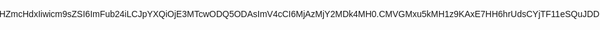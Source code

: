 # lead-management-app

here is the project url, project api and service role secrect key, also the jwt secret,

https://jdxgdremrrjjyrxvfpwq.supabase.co

eyJhbGciOiJIUzI1NiIsInR5cCI6IkpXVCJ9.eyJpc3MiOiJzdXBhYmFzZSIsInJlZiI6ImpkeGdkcmVtcnJqanlyeHZmcHdxIiwicm9sZSI6ImFub24iLCJpYXQiOjE3MTcwODQ5ODAsImV4cCI6MjAzMjY2MDk4MH0.CMVGMxu5kMH1z9KAxE7HH6hrUdsCYjTF11eSQuJDDk0


eyJhbGciOiJIUzI1NiIsInR5cCI6IkpXVCJ9.eyJpc3MiOiJzdXBhYmFzZSIsInJlZiI6ImpkeGdkcmVtcnJqanlyeHZmcHdxIiwicm9sZSI6InNlcnZpY2Vfcm9sZSIsImlhdCI6MTcxNzA4NDk4MCwiZXhwIjoyMDMyNjYwOTgwfQ.Vypd-8r7mbsFlqcTGCcZVgV8H9m0LEfApBLgUL-xcrk


A06O90ftYuWS4g/p4G3NkZ1qzk2z8vn3k98XQhxuqFih4diDNFbM4GVEu/Tbzu2qrd7cvME10d2TqCdgxSIyAA==
postgres://postgres.jdxgdremrrjjyrxvfpwq:[YOUR-PASSWORD]@aws-0-us-west-1.pooler.supabase.com:6543/postgres
// src/supabase.js
import { createClient } from '@supabase/supabase-js';

const supabaseUrl = 'https://jdxgdremrrjjyrxvfpwq.supabase.co';
const supabaseAnonKey = 'eyJhbGciOiJIUzI1NiIsInR5cCI6IkpXVCJ9.eyJpc3MiOiJzdXBhYmFzZSIsInJlZiOiImpkeGdkcmVtcnJqanlyeHZmcHdxIiwicm9sZSI6ImFub24iLCJpYXQiOjE3MTcwODQ5ODAsImV4cCI6MjAzMjY2MDk4MH0.CMVGMxu5kMH1z9KAxE7HH6hrUdsCYjTF11eSQuJDDk0';

const supabase = createClient(supabaseUrl, supabaseAnonKey);

export default supabase;
// src/actions/authActions.js
import supabase from '../supabase';

export const login = (credentials) => {
  return async dispatch => {
    const { username, password } = credentials;
    let { data: user, error } = await supabase
      .from('IndividualUsers')
      .select('*')
      .eq('Username', username)
      .single();

    if (error) {
      dispatch({ type: 'LOGIN_FAILURE' });
      return;
    }

    const { data: roles, error: roleError } = await supabase
      .from('UserRoles')
      .select('*')
      .eq('RoleID', user.RoleID)
      .single();

    if (roleError || user.PasswordHash !== password) {
      dispatch({ type: 'LOGIN_FAILURE' });
      return;
    }

    const userWithRole = {
      ...user,
      role: roles.Name,
    };

    dispatch({ type: 'LOGIN_SUCCESS', user: userWithRole });
  };
};

export const logout = () => {
  return { type: 'LOGOUT' };
};
// src/store.js
import { createStore, combineReducers, applyMiddleware } from 'redux';
import thunk from 'redux-thunk';
import { authReducer } from './reducers/authReducer';
import { leadReducer } from './reducers/leadReducer';
import { userReducer } from './reducers/userReducer';
import { uiReducer } from './reducers/uiReducer';

const rootReducer = combineReducers({
  auth: authReducer,
  leads: leadReducer,
  users: userReducer,
  ui: uiReducer,
});

const store = createStore(rootReducer, applyMiddleware(thunk));

export default store;
// src/index.js
import React from 'react';
import ReactDOM from 'react-dom';
import { Provider } from 'react-redux';
import store from './store';
import App from './App';

ReactDOM.render(
  <Provider store={store}>
    <App />
  </Provider>,
  document.getElementById('root')
);
// src/actions/leadActions.js
import supabase from '../supabase';

export const fetchLeads = () => {
  return async dispatch => {
    const { data: leads, error } = await supabase
      .from('Leads')
      .select('*');

    if (error) {
      console.error('Error fetching leads:', error);
      return;
    }

    dispatch({ type: 'FETCH_LEADS_SUCCESS', leads });
  };
};
// src/actions/userActions.js
import supabase from '../supabase';

export const fetchUsers = () => {
  return async dispatch => {
    const { data: users, error } = await supabase
      .from('IndividualUsers')
      .select('*');

    if (error) {
      console.error('Error fetching users:', error);
      return;
    }

    dispatch({ type: 'FETCH_USERS_SUCCESS', users });
  };
};

export const addUser = (user) => {
  return async dispatch => {
    const { data, error } = await supabase
      .from('IndividualUsers')
      .insert([user]);

    if (error) {
      console.error('Error adding user:', error);
      return;
    }

    dispatch({ type: 'ADD_USER_SUCCESS', user: data[0] });
  };
};

export const updateUser = (user) => {
  return async dispatch => {
    const { data, error } = await supabase
      .from('IndividualUsers')
      .update(user)
      .eq('UserID', user.UserID);

    if (error) {
      console.error('Error updating user:', error);
      return;
    }

    dispatch({ type: 'UPDATE_USER_SUCCESS', user: data[0] });
  };
};

export const deleteUser = (userId) => {
  return async dispatch => {
    const { error } = await supabase
      .from('IndividualUsers')
      .delete()
      .eq('UserID', userId);

    if (error) {
      console.error('Error deleting user:', error);
      return;
    }

    dispatch({ type: 'DELETE_USER_SUCCESS', userId });
  };
};
// src/reducers/authReducer.js
const initialState = {
  user: null,
  isAuthenticated: false,
};

export const authReducer = (state = initialState, action) => {
  switch (action.type) {
    case 'LOGIN_SUCCESS':
      return { ...state, user: action.user, isAuthenticated: true };
    case 'LOGIN_FAILURE':
    case 'LOGOUT':
      return { ...state, user: null, isAuthenticated: false };
    default:
      return state;
  }
};
// src/reducers/leadReducer.js
const initialState = {
  leads: [],
};

export const leadReducer = (state = initialState, action) => {
  switch (action.type) {
    case 'FETCH_LEADS_SUCCESS':
      return { ...state, leads: action.leads };
    default:
      return state;
  }
};
Login Page
Design:
Color Scheme: Bright vivid oranges, blacks, grays with neon accents.
Background: Immersive RV dealership imagery or scenic landscapes.
Features:
Welcome Message: A welcoming message like "Welcome to [Dealership Name] Lead Management Tool".
Login Form:
Username Field: Labelled and styled to fit the color scheme.
Password Field: With an eye icon for show/hide functionality.
Remember Me Checkbox: Positioned next to the login button.
Login Button: Bright neon accent color to stand out.
Forgot Password Link: Under the login form, in a contrasting color for visibility.
Footer: Small footer with links to privacy policy and terms of service.
Admin Dashboard
Design:
Color Scheme: Monochromatic with bright neon accents (primarily oranges and greens).
Features:
Header:
Logo: Company logo on the top left.
Navigation Menu: Horizontal or vertical with options like Dashboard, Users, Inventory, Reports, Calendar, Notifications.
Profile Dropdown: For account settings and logout.
Main Content:
Overview Section:
Leads Summary: New, active, and closed leads with metrics.
Quick Actions: Buttons for adding new leads, users, and inventory items.
User Management:
User List: Table with options to add, remove, and update users.
RV Inventory Management:
Inventory List: Table with RV details and options to manage inventory.
Sales Analytics and Reports:
Charts and Graphs: Visual representation of sales data and performance.
Calendar:
Events and Deadlines: Monthly view with highlighted important dates.
Notification Center:
Notifications List: Recent notifications with icons and timestamps.
Footer: Quick links and copyright information.
Sales Manager Dashboard
Design:
Color Scheme: Vivid blues and whites with neon accents.
Features:
Header:
Logo: Company logo on the top left.
Navigation Menu: Options like Dashboard, Leads, Performance, Pipeline, Calendar, Tasks, Notifications.
Profile Dropdown: For account settings and logout.
Main Content:
Lead Management:
Lead List: Table with leads and assignment options.
Performance Metrics:
Charts and Graphs: Showing team performance and targets.
Sales Pipeline Overview:
Pipeline Stages: Visual representation of lead stages.
Calendar:
Sales Meetings and Follow-ups: Monthly view with highlighted important dates.
Task Management and Reminders:
Task List: Upcoming tasks with options to mark complete or update.
Sales Targets and Achievements:
Progress Bars and Metrics: Showing current status against targets.
Footer: Quick links and copyright information.
Salesman Dashboard
Design:
Color Scheme: Bright whites with neon green and orange accents.
Features:
Header:
Logo: Company logo on the top left.
Navigation Menu: Options like Dashboard, Leads, Metrics, Calendar, Notifications.
Profile Dropdown: For account settings and logout.
Main Content:
Personal Lead Management:
Lead List: Table with options to view, update, and nurture leads.
Sales Metrics and Performance Tracking:
Charts and Graphs: Visual representation of individual performance.
Calendar:
Appointments and Tasks: Monthly view with highlighted important dates.
New Lead Addition and Updating:
Forms: For adding new leads and updating existing ones.
Notification Center:
Notifications List: Recent notifications with icons and timestamps.
Footer: Quick links and copyright information.
Common Features
Responsive Design: Ensuring usability on both mobile and desktop devices.
Consistent Navigation Menu: Easy access to different sections of the app.
High-Tech Widgets:
Glow Effects: For modern look, applied to buttons, notifications, and important metrics.
Interactive Widgets: For calendars, performance charts, and lead management tools.
Search Functionality: Universal search bar for quick access to leads, users, and inventory.

+----------------------------------------------------------+
|                                                          |
|    +-----------------------------------------------+     |
|    |          [ Immersive Background Image ]       |     |
|    +-----------------------------------------------+     |
|                                                          |
|    +-----------------------------------------------+     |
|    |          Welcome to [Dealership Name]         |     |
|    +-----------------------------------------------+     |
|                                                          |
|    +-----------------------------------------------+     |
|    |   Username:  [__________________________]     |     |
|    +-----------------------------------------------+     |
|    |   Password:  [__________________________]     |     |
|    |        [ Show/Hide Icon ]                     |     |
|    +-----------------------------------------------+     |
|    |   [ ] Remember Me       [ Login Button ]      |     |
|    +-----------------------------------------------+     |
|    |         [Forgot Password?]                    |     |
|    +-----------------------------------------------+     |
|                                                          |
|    +-----------------------------------------------+     |
|    | [ Footer: Privacy Policy | Terms of Service ] |     |
|    +-----------------------------------------------+     |
+----------------------------------------------------------+
+--------------------------------------------------------------+
| Logo           Dashboard   Users   Inventory   Reports   ... |
+--------------------------------------------------------------+
| Profile                                               Logout |
+--------------------------------------------------------------+
|                                                              |
| +---------------------------------+   +--------------------+ |
| |       Overview of All Leads     |   | Notification Center | |
| |  New: XX  Active: XX  Closed: XX|   | +----------------+  | |
| +---------------------------------+   | | [Notification] |  | |
|                                       | +----------------+  | |
| +---------------------------+         | | [Notification] |  | |
| |     User Management       |         | +----------------+  | |
| | +-----------------------+ |         +--------------------+ |
| | | [User List with Actions] |                             |
| | +-----------------------+ |                             |
| +---------------------------+                             |
|                                                              |
| +---------------------------+   +--------------------------+ |
| |  RV Inventory Management  |   |     Sales Analytics      | |
| | +-----------------------+ |   | +----------------------+ | |
| | | [Inventory List with   | |   | | [Charts and Graphs]  | | |
| | |  Actions]              | |   | +----------------------+ | |
| | +-----------------------+ |   +--------------------------+ |
| +---------------------------+                             |
|                                                              |
| +---------------------------+                             |
| |          Calendar          |                             |
| | +-----------------------+ |                             |
| | | [Monthly View with    | |                             |
| | |  Events and Deadlines] | |                             |
| | +-----------------------+ |                             |
| +---------------------------+                             |
|                                                              |
| +----------------------------------------------------------+ |
| | Footer: Quick Links | Copyright Information             | |
+--------------------------------------------------------------+
+--------------------------------------------------------------+
| Logo           Dashboard   Leads   Performance   Pipeline   ... |
+--------------------------------------------------------------+
| Profile                                               Logout |
+--------------------------------------------------------------+
|                                                              |
| +-----------------------------+   +------------------------+ |
| |        Lead Management       |   |      Notification      | |
| | +-------------------------+ |   | +--------------------+ | |
| | | [Lead List with Actions] | |   | | [Notification]    | | |
| | +-------------------------+ |   | +--------------------+ | |
| +-----------------------------+   +------------------------+ |
|                                                              |
| +-----------------------------+   +------------------------+ |
| |     Performance Metrics      |   |   Sales Pipeline       | |
| | +-------------------------+ |   | +--------------------+ | |
| | | [Charts and Graphs]      | |   | | [Pipeline Stages]  | | |
| | +-------------------------+ |   | +--------------------+ | |
| +-----------------------------+   +------------------------+ |
|                                                              |
| +-----------------------------+                             |
| |          Calendar            |                             |
| | +-------------------------+ |                             |
| | | [Monthly View with      | |                             |
| | |  Meetings and Follow-ups]| |                             |
| | +-------------------------+ |                             |
| +-----------------------------+                             |
|                                                              |
| +-----------------------------+                             |
| | Task Management and Reminders|                             |
| | +-------------------------+ |                             |
| | | [Task List]             | |                             |
| | +-------------------------+ |                             |
| +-----------------------------+                             |
|                                                              |
| +----------------------------------------------------------+ |
| | Footer: Quick Links | Copyright Information             | |
+--------------------------------------------------------------+
+--------------------------------------------------------------+
| Logo           Dashboard   Leads   Metrics   Calendar   ...  |
+--------------------------------------------------------------+
| Profile                                               Logout |
+--------------------------------------------------------------+
|                                                              |
| +-----------------------------+   +------------------------+ |
| |     Personal Lead Management |   |      Notification      | |
| | +-------------------------+ |   | +--------------------+ | |
| | | [Lead List with Actions] | |   | | [Notification]    | | |
| | +-------------------------+ |   | +--------------------+ | |
| +-----------------------------+   +------------------------+ |
|                                                              |
| +-----------------------------+   +------------------------+ |
| |     Sales Metrics and        |   |      Calendar           | |
| |      Performance Tracking    |   | +--------------------+ | |
| | +-------------------------+ |   | | [Monthly View]     | | |
| | | [Charts and Graphs]      | |   | +--------------------+ | |
| | +-------------------------+ |   +------------------------+ |
| +-----------------------------+                             |
|                                                              |
| +-----------------------------+                             |
| |   New Lead Addition and      |                             |
| |      Updating Existing Leads |                             |
| | +-------------------------+ |                             |
| | | [Forms for Adding/Updating]|                             |
| | +-------------------------+ |                             |
| +-----------------------------+                             |
|                                                              |
| +----------------------------------------------------------+ |
| | Footer: Quick Links | Copyright Information             | |
+--------------------------------------------------------------+
<!DOCTYPE html>
<html lang="en">
<head>
    <meta charset="UTF-8">
    <meta name="viewport" content="width=device-width, initial-scale=1.0">
    <title>Login</title>
    <style>
        body {
            background: url('your-image-url.jpg') no-repeat center center fixed;
            background-size: cover;
            display: flex;
            justify-content: center;
            align-items: center;
            height: 100vh;
            font-family: Arial, sans-serif;
        }
        .login-container {
            background: rgba(0, 0, 0, 0.7);
            padding: 20px;
            border-radius: 10px;
            text-align: center;
            color: #fff;
        }
        .login-container h1 {
            color: #ffa500;
        }
        .login-container input {
            width: 100%;
            padding: 10px;
            margin: 10px 0;
            border-radius: 5px;
            border: none;
        }
        .login-container button {
            padding: 10px 20px;
            border: none;
            border-radius: 5px;
            background: #ffa500;
            color: #fff;
            cursor: pointer;
        }
        .login-container a {
            color: #ffa500;
            text-decoration: none;
        }
    </style>
</head>
<body>
    <div class="login-container">
        <h1>Welcome to Dealership</h1>
        <form>
            <input type="text" placeholder="Username" required>
            <input type="password" placeholder="Password" required>
            <div>
                <input type="checkbox" id="remember-me">
                <label for="remember-me">Remember Me</label>
            </div>
            <button type="submit">Login</button>
        </form>
        <a href="#">Forgot Password?</a>
    </div>
</body>
</html>
<!DOCTYPE html>
<html lang="en">
<head>
    <meta charset="UTF-8">
    <meta name="viewport" content="width=device-width, initial-scale=1.0">
    <title>RV Dealership App</title>
    <style>
        body {
            font-family: Arial, sans-serif;
            margin: 0;
            padding: 0;
        }
        .login-page {
            background: url('your-image-url.jpg') no-repeat center center fixed;
            background-size: cover;
            display: flex;
            justify-content: center;
            align-items: center;
            height: 100vh;
            color: #fff;
        }
        .login-container {
            background: rgba(0, 0, 0, 0.7);
            padding: 20px;
            border-radius: 10px;
            text-align: center;
        }
        .login-container h1 {
            color: #ffa500;
        }
        .login-container input {
            width: 100%;
            padding: 10px;
            margin: 10px 0;
            border-radius: 5px;
            border: none;
        }
        .login-container button {
            padding: 10px 20px;
            border: none;
            border-radius: 5px;
            background: #ffa500;
            color: #fff;
            cursor: pointer;
        }
        .login-container a {
            color: #ffa500;
            text-decoration: none;
        }
        .navbar {
            display: flex;
            justify-content: space-between;
            background-color: #444;
            padding: 10px;
            color: #fff;
        }
        .navbar a {
            color: #ffa500;
            text-decoration: none;
            margin: 0 10px;
        }
        .main-content {
            display: flex;
            padding: 20px;
        }
        .sidebar {
            width: 250px;
            background-color: #222;
            padding: 20px;
            color: #fff;
        }
        .content {
            flex: 1;
            padding: 20px;
        }
        .card {
            background-color: #555;
            padding: 20px;
            margin-bottom: 20px;
            border-radius: 10px;
        }
        /* High-tech Calendar Button */
        .calendar-button {
            padding: 15px 30px;
            background-color: #00ff00;
            color: #000;
            border: none;
            border-radius: 10px;
            cursor: pointer;
            font-size: 16px;
            transition: background-color 0.3s;
            box-shadow: 0 0 10px #00ff00;
        }
        .calendar-button:hover {
            background-color: #00cc00;
            box-shadow: 0 0 20px #00cc00;
        }
        /* Calendar Modal */
        .calendar-modal {
            display: none;
            position: fixed;
            top: 50%;
            left: 50%;
            transform: translate(-50%, -50%);
            background: #fff;
            color: #000;
            padding: 20px;
            border-radius: 10px;
            box-shadow: 0 0 10px rgba(0, 0, 0, 0.3);
            z-index: 1000;
        }
        .calendar-modal h2 {
            margin-top: 0;
        }
        .calendar-modal button {
            margin-top: 10px;
            padding: 10px 20px;
            border: none;
            border-radius: 5px;
            background: #ffa500;
            color: #fff;
            cursor: pointer;
        }
        .modal-overlay {
            display: none;
            position: fixed;
            top: 0;
            left: 0;
            width: 100%;
            height: 100%;
            background: rgba(0, 0, 0, 0.5);
            z-index: 999;
        }
    </style>
</head>
<body>
    <!-- Login Page -->
    <div class="login-page">
        <div class="login-container">
            <h1>Welcome to Dealership</h1>
            <form>
                <input type="text" placeholder="Username" required>
                <input type="password" placeholder="Password" required>
                <div>
                    <input type="checkbox" id="remember-me">
                    <label for="remember-me">Remember Me</label>
                </div>
                <button type="submit">Login</button>
            </form>
            <a href="#">Forgot Password?</a>
        </div>
    </div>

    <!-- Admin Dashboard -->
    <div class="navbar">
        <div>
            <a href="#">Dashboard</a>
            <a href="#">Users</a>
            <a href="#">Inventory</a>
            <a href="#">Reports</a>
        </div>
        <div>
            <a href="#">Profile</a>
            <a href="#">Logout</a>
        </div>
    </div>
    <div class="main-content">
        <div class="sidebar">
            <div class="card">
                <h2>Leads Overview</h2>
                <p>New: XX</p>
                <p>Active: XX</p>
                <p>Closed: XX</p>
            </div>
        </div>
        <div class="content">
            <div class="card">
                <h2>User Management</h2>
                <p>[User List with Actions]</p>
            </div>
            <div class="card">
                <h2>RV Inventory Management</h2>
                <p>[Inventory List with Actions]</p>
            </div>
            <div class="card">
                <h2>Sales Analytics and Reports</h2>
                <p>[Charts and Graphs]</p>
            </div>
            <div class="card">
                <h2>Calendar</h2>
                <button class="calendar-button" onclick="openCalendar()">Open Calendar</button>
            </div>
            <div class="card">
                <h2>Notification Center</h2>
                <p>[Notifications]</p>
            </div>
        </div>
    </div>

    <!-- Calendar Modal -->
    <div class="modal-overlay" id="modal-overlay"></div>
    <div class="calendar-modal" id="calendar-modal">
        <h2>Calendar</h2>
        <div id="calendar"></div>
        <button onclick="saveCalendar()">Save</button>
        <button onclick="closeCalendar()">Close</button>
    </div>

    <script>
        function openCalendar() {
            document.getElementById('calendar-modal').style.display = 'block';
            document.getElementById('modal-overlay').style.display = 'block';
        }

        function closeCalendar() {
            document.getElementById('calendar-modal').style.display = 'none';
            document.getElementById('modal-overlay').style.display = 'none';
        }

        function saveCalendar() {
            // Add logic to save calendar events
            closeCalendar();
        }
    </script>
</body>
</html>
<!DOCTYPE html>
<html lang="en">
<head>
    <meta charset="UTF-8">
    <meta name="viewport" content="width=device-width, initial-scale=1.0">
    <title>RV Dealership App</title>
    <style>
        body {
            font-family: Arial, sans-serif;
            margin: 0;
            padding: 0;
        }
        .login-page {
            background: url('your-image-url.jpg') no-repeat center center fixed;
            background-size: cover;
            display: flex;
            justify-content: center;
            align-items: center;
            height: 100vh;
            color: #fff;
        }
        .login-container {
            background: rgba(0, 0, 0, 0.7);
            padding: 20px;
            border-radius: 10px;
            text-align: center;
        }
        .login-container h1 {
            color: #ffa500;
        }
        .login-container input {
            width: 100%;
            padding: 10px;
            margin: 10px 0;
            border-radius: 5px;
            border: none;
        }
        .login-container button {
            padding: 10px 20px;
            border: none;
            border-radius: 5px;
            background: #ffa500;
            color: #fff;
            cursor: pointer;
        }
        .login-container a {
            color: #ffa500;
            text-decoration: none;
        }
        .navbar {
            display: flex;
            justify-content: space-between;
            background-color: #444;
            padding: 10px;
            color: #fff;
        }
        .navbar a {
            color: #ffa500;
            text-decoration: none;
            margin: 0 10px;
        }
        .main-content {
            display: flex;
            padding: 20px;
        }
        .sidebar {
            width: 250px;
            background-color: #222;
            padding: 20px;
            color: #fff;
        }
        .content {
            flex: 1;
            padding: 20px;
        }
        .card {
            background-color: #555;
            padding: 20px;
            margin-bottom: 20px;
            border-radius: 10px;
        }
        /* High-tech Calendar Button */
        .calendar-button {
            padding: 15px 30px;
            background-color: #00ff00;
            color: #000;
            border: none;
            border-radius: 10px;
            cursor: pointer;
            font-size: 16px;
            transition: background-color 0.3s;
            box-shadow: 0 0 10px #00ff00;
        }
        .calendar-button:hover {
            background-color: #00cc00;
            box-shadow: 0 0 20px #00cc00;
        }
        /* Calendar Modal */
        .calendar-modal {
            display: none;
            position: fixed;
            top: 50%;
            left: 50%;
            transform: translate(-50%, -50%);
            background: #fff;
            color: #000;
            padding: 20px;
            border-radius: 10px;
            box-shadow: 0 0 10px rgba(0, 0, 0, 0.3);
            z-index: 1000;
        }
        .calendar-modal h2 {
            margin-top: 0;
        }
        .calendar-modal button {
            margin-top: 10px;
            padding: 10px 20px;
            border: none;
            border-radius: 5px;
            background: #ffa500;
            color: #fff;
            cursor: pointer;
        }
        .modal-overlay {
            display: none;
            position: fixed;
            top: 0;
            left: 0;
            width: 100%;
            height: 100%;
            background: rgba(0, 0, 0, 0.5);
            z-index: 999;
        }
    </style>
</head>
<body>
    <!-- Login Page -->
    <div class="login-page">
        <div class="login-container">
            <h1>Welcome to Dealership</h1>
            <form>
                <input type="text" placeholder="Username" required>
                <input type="password" placeholder="Password" required>
                <div>
                    <input type="checkbox" id="remember-me">
                    <label for="remember-me">Remember Me</label>
                </div>
                <button type="submit">Login</button>
            </form>
            <a href="#">Forgot Password?</a>
        </div>
    </div>

    <!-- Admin Dashboard -->
    <div class="navbar">
        <div>
            <a href="#">Dashboard</a>
            <a href="#">Users</a>
            <a href="#">Inventory</a>
            <a href="#">Reports</a>
        </div>
        <div>
            <a href="#">Profile</a>
            <a href="#">Logout</a>
        </div>
    </div>
    <div class="main-content">
        <div class="sidebar">
            <div class="card">
                <h2>Leads Overview</h2>
                <p>New: XX</p>
                <p>Active: XX</p>
                <p>Closed: XX</p>
            </div>
        </div>
        <div class="content">
            <div class="card">
                <h2>User Management</h2>
                <p>[User List with Actions]</p>
            </div>
            <div class="card">
                <h2>RV Inventory Management</h2>
                <p>[Inventory List with Actions]</p>
            </div>
            <div class="card">
                <h2>Sales Analytics and Reports</h2>
                <p>[Charts and Graphs]</p>
            </div>
            <div class="card">
                <h2>Calendar</h2>
                <button class="calendar-button" onclick="openCalendar()">Open Calendar</button>
            </div>
            <div class="card">
                <h2>Notification Center</h2>
                <p>[Notifications]</p>
            </div>
        </div>
    </div>

    <!-- Sales Manager Dashboard -->
    <div class="navbar">
        <div>
            <a href="#">Dashboard</a>
            <a href="#">Leads</a>
            <a href="#">Performance</a>
            <a href="#">Pipeline</a>
        </div>
        <div>
            <a href="#">Profile</a>
            <a href="#">Logout</a>
        </div>
    </div>
    <div class="main-content">
        <div class="sidebar">
            <div class="card">
                <h2>Lead Management</h2>
                <p>[Lead List with Actions]</p>
            </div>
        </div>
        <div class="content">
            <div class="card">
                <h2>Performance Metrics</h2>
                <p>[Charts and Graphs]</p>
            </div>
            <div class="card">
                <h2>Sales Pipeline</h2>
                <p>[Pipeline Stages]</p>
            </div>
            <div class="card">
                <h2>Calendar</h2>
                <button class="calendar-button" onclick="openCalendar()">Open Calendar</button>
            </div>
            <div class="card">
                <h2>Task Management and Reminders</h2>
                <p>[Task List]</p>
            </div>
            <div class="card">
                <h2>Sales Targets and Achievements</h2>
                <p>[Progress Bars and Metrics]</p>
            </div>
            <div class="card">
                <h2>Notification Center</h2>
                <p>[Notifications]</p>
            </div>
        </div>
    </div>

    <!-- Salesman Dashboard -->
    <div class="navbar">
        <div>
            <a href="#">Dashboard</a>
            <a href="#">Leads</a>
            <a href="#">Metrics</a>
            <a href="#">Calendar</a>
        </div>
        <div>
            <a href="#">Profile</a>
            <a href="#">Logout</a>
        </div>
    </div>
    <div class="main-content">
        <div class="sidebar">
            <div class="card">
                <h2>Personal Lead Management</h2>
                <p>[Lead List with Actions]</p>
            </div>
        </div>
        <div class="content">
            <div class="card">
                <h2>Sales Metrics and Performance Tracking</h2>
                <p>[Charts and Graphs]</p>
            </div>
            <div class="card">
                <h2>Calendar</h2>
                <button class="calendar-button" onclick="openCalendar()">Open Calendar</button>
            </div>
            <div class="card">
                <h2>New Lead Addition and Updating Existing Leads</h2>
                <p>[Forms for Adding/Updating]</p>
            </div>
            <div class="card">
                <h2>Notification Center</h2>
                <p>[Notifications]</p>
            </div>
        </div>
    </
    </div>
    <!-- Salesman Dashboard Continued -->
    <div class="content">
        <div class="card">
            <h2>Sales Metrics and Performance Tracking</h2>
            <p>[Charts and Graphs]</p>
        </div>
        <div class="card">
            <h2>Calendar</h2>
            <button class="calendar-button" onclick="openCalendar()">Open Calendar</button>
        </div>
        <div class="card">
            <h2>New Lead Addition and Updating Existing Leads</h2>
            <p>[Forms for Adding/Updating]</p>
        </div>
        <div class="card">
            <h2>Notification Center</h2>
            <p>[Notifications]</p>
        </div>
    </div>

    <!-- Calendar Modal -->
    <div class="modal-overlay" id="modal-overlay"></div>
    <div class="calendar-modal" id="calendar-modal">
        <h2>Calendar</h2>
        <div id="calendar"></div>
        <button onclick="saveCalendar()">Save</button>
        <button onclick="closeCalendar()">Close</button>
    </div>

    <script>
        function openCalendar() {
            document.getElementById('calendar-modal').style.display = 'block';
            document.getElementById('modal-overlay').style.display = 'block';
        }

        function closeCalendar() {
            document.getElementById('calendar-modal').style.display = 'none';
            document.getElementById('modal-overlay').style.display = 'none';
        }

        function saveCalendar() {
            // Add logic to save calendar events
            closeCalendar();
        }
    </script>
</body>
</html>
+------------------------------------------------------+
|                                                      |
|   [ Calendar Button ]                                |
|   +------------------------------------------------+ |
|   | +------------------+   +---------------------+ | |
|   | |  Mon  |  Tue  |  Wed  |  Thu  |  Fri  |  Sat  | | |
|   | +---------------------------------------------+ | |
|   | |   1   |   2   |   3   |   4   |   5   |   6   | | |
|   | +-------+-------+-------+-------+-------+-------+ | |
|   | |   7   |   8   |   9   |  10   |  11   |  12   | | |
|   | +-------+-------+-------+-------+-------+-------+ | |
|   | |  13   |  14   |  15   |  16   |  17   |  18   | | |
|   | +-------+-------+-------+-------+-------+-------+ | |
|   | |  19   |  20   |  21   |  22   |  23   |  24   | | |
|   | +-------+-------+-------+-------+-------+-------+ | |
|   | |  25   |  26   |  27   |  28   |  29   |  30   | | |
|   | +-------+-------+-------+-------+-------+-------+ | |
|   | [Save Button] [Close Button]                     | |
|   +------------------------------------------------+ |
|                                                      |
+------------------------------------------------------+
+------------------------------------------------------+
|                                                      |
|   Performance Metrics                                 |
|   +------------------------------------------------+ |
|   | +---------------------------+                   | |
|   | | Sales (Bar Chart)         |                   | |
|   | +---------------------------+                   | |
|   | +---------------------------+                   | |
|   | | Conversion Rate (Pie Chart)|                  | |
|   | +---------------------------+                   | |
|   | +---------------------------+                   | |
|   | | Lead Time (Line Graph)    |                   | |
|   | +---------------------------+                   | |
|                                                      |
+------------------------------------------------------+
+------------------------------------------------------+
|                                                      |
|   Notification Center                                 |
|   +------------------------------------------------+ |
|   | +---------------------------------------------+ | |
|   | |  [ Notification 1 ]                         | | |
|   | +---------------------------------------------+ | |
|   | +---------------------------------------------+ | |
|   | |  [ Notification 2 ]                         | | |
|   | +---------------------------------------------+ | |
|   | +---------------------------------------------+ | |
|   | |  [ Notification 3 ]                         | | |
|   | +---------------------------------------------+ | |
|   | +---------------------------------------------+ | |
|   | |  [ Notification 4 ]                         | | |
|   | +---------------------------------------------+ | |
|                                                      |
+------------------------------------------------------+
+------------------------------------------------------+
|                                                      |
|   Task Management and Reminders                      |
|   +------------------------------------------------+ |
|   | +---------------------------------------------+ | |
|   | | Task 1: [ Description ] [ Due Date ]        | | |
|   | | [Complete] [Edit] [Delete]                  | | |
|   | +---------------------------------------------+ | |
|   | +---------------------------------------------+ | |
|   | | Task 2: [ Description ] [ Due Date ]        | | |
|   | | [Complete] [Edit] [Delete]                  | | |
|   | +---------------------------------------------+ | |
|   | +---------------------------------------------+ | |
|   | | Task 3: [ Description ] [ Due Date ]        | | |
|   | | [Complete] [Edit] [Delete]                  | | |
|   | +---------------------------------------------+ | |
|   | +---------------------------------------------+ | |
|   | | Task 4: [ Description ] [ Due Date ]        | | |
|   | | [Complete] [Edit] [Delete]                  | | |
|   | +---------------------------------------------+ | |
|                                                      |
+------------------------------------------------------+
+------------------------------------------------------+
|                                                      |
|   Lead Management                                     |
|   +------------------------------------------------+ |
|   | +-------------------+  +-----------------------+| |
|   | |  Lead 1           |  |  [ Actions ]          | | |
|   | +-------------------+  +-----------------------+| |
|   | +-------------------+  +-----------------------+| |
|   | |  Lead 2           |  |  [ Actions ]          | | |
|   | +-------------------+  +-----------------------+| |
|   | +-------------------+  +-----------------------+| |
|   | |  Lead 3           |  |  [ Actions ]          | | |
|   | +-------------------+  +-----------------------+| |
|   | +-------------------+  +-----------------------+| |
|   | |  Lead 4           |  |  [ Actions ]          | | |
|   | +-------------------+  +-----------------------+| |
|                                                      |
+------------------------------------------------------+
+------------------------------------------------------+
|                                                      |
|   +----------------------------------------------+   |
|   | [ Lead List ]                                |   |
|   +----------------------------------------------+   |
|                                                      |
|   +----------------------------------------------+   |
|   | Lead 1                                         | |
|   | +------------------------------------------+ | |
|   | |  [Name: John Doe] [Contact Info]         | | |
|   | |  [Lead Status: Active]                   | | |
|   | +------------------------------------------+ | |
|   |                                              | |
|   |  +----------+  +-----------+  +-----------+  | |
|   |  | View Details | Edit Lead | Remove Lead |  | |
|   |  +----------+  +-----------+  +-----------+  | |
|   +----------------------------------------------+   |
|                                                      |
+------------------------------------------------------+
+------------------------------------------------------+
|                                                      |
|   +----------------------------------------------+   |
|   | [ Dashboard ]                               |   |
|   +----------------------------------------------+   |
|                                                      |
|   +----------------------------------------------+   |
|   | Calendar                                      | |
|   | +------------------------------------------+ | |
|   | | [Month: June 2024]                        | | |
|   | +------------------------------------------+ | |
|   | | +---------+ +---------+ +---------+      | | |
|   | | | Mon | Tue | Wed | Thu | Fri | Sat | Sun | | |
|   | | +-----+ +-----+ +-----+ +-----+ +-----+ +---+ | |
|   | | |  1  |  2  |  3  |  4  |  5  |  6  |  7  | 8 | |
|   | | +-----+ +-----+ +-----+ +-----+ +-----+ +---+ | |
|   | | |  9  | 10  | 11  | 12  | 13  | 14  | 15  | 16 | |
|   | | +-----+ +-----+ +-----+ +-----+ +-----+ +---+ | |
|   | | | 17  | 18  | 19  | 20  | 21  | 22  | 23  | 24 | |
|   | | +-----+ +-----+ +-----+ +-----+ +-----+ +---+ | |
|   | | | 25  | 26  | 27  | 28  | 29  | 30  | 31  |   | |
|   | +------------------------------------------+ | |
|   +----------------------------------------------+   |
|                                                      |
+------------------------------------------------------+
+------------------------------------------------------+
|                                                      |
|   +----------------------------------------------+   |
|   | [ Dashboard ]                               |   |
|   +----------------------------------------------+   |
|                                                      |
|   +----------------------------------------------+   |
|   | Performance Metrics                             | |
|   | +------------------------------------------+ | |
|   | | [Sales Bar Chart]                        | | |
|   | +------------------------------------------+ | |
|   | | [Conversion Rate Pie Chart]              | | |
|   | +------------------------------------------+ | |
|   | | [Lead Time Line Graph]                   | | |
|   | +------------------------------------------+ | |
|   +----------------------------------------------+   |
|                                                      |
+------------------------------------------------------+
+------------------------------------------------------+
|                                                      |
|   +----------------------------------------------+   |
|   | [ Dashboard ]                               |   |
|   +----------------------------------------------+   |
|                                                      |
|   +----------------------------------------------+   |
|   | Performance Metrics                             | |
|   | +------------------------------------------+ | |
|   | | [Sales Bar Chart]                        | | |
|   | +------------------------------------------+ | |
|   | | [Conversion Rate Pie Chart]              | | |
|   | +------------------------------------------+ | |
|   | | [Lead Time Line Graph]                   | | |
|   | +------------------------------------------+ | |
|   +----------------------------------------------+   |
|                                                      |
+------------------------------------------------------+
+------------------------------------------------------+
|                                                      |
|   +----------------------------------------------+   |
|   | [ Dashboard ]                               |   |
|   +----------------------------------------------+   |
|                                                      |
|   +----------------------------------------------+   |
|   | Performance Metrics                             | |
|   | +------------------------------------------+ | |
|   | | [Sales Bar Chart]                        | | |
|   | +------------------------------------------+ | |
|   | | [Conversion Rate Pie Chart]              | | |
|   | +------------------------------------------+ | |
|   | | [Lead Time Line Graph]                   | | |
|   | +------------------------------------------+ | |
|   +----------------------------------------------+   |
|                                                      |
+------------------------------------------------------+
+------------------------------------------------------+
|                                                      |
|   +----------------------------------------------+   |
|   | [ Dashboard ]                               |   |
|   +----------------------------------------------+   |
|                                                      |
|   +----------------------------------------------+   |
|   | Performance Metrics                             | |
|   | +------------------------------------------+ | |
|   | | [Sales Bar Chart]                        | | |
|   | +------------------------------------------+ | |
|   | | [Conversion Rate Pie Chart]              | | |
|   | +------------------------------------------+ | |
|   | | [Lead Time Line Graph]                   | | |
|   | +------------------------------------------+ | |
|   +----------------------------------------------+   |
|                                                      |
+------------------------------------------------------+
+------------------------------------------------------+
|                                                      |
|   +----------------------------------------------+   |
|   | [ Dashboard ]                               |   |
|   +----------------------------------------------+   |
|                                                      |
|   +----------------------------------------------+   |
|   | Notification Center                             | |
|   | +------------------------------------------+ | |
|   | | [ Notification 1 ]                        | | |
|   | +------------------------------------------+ | |
|   | +------------------------------------------+ | |
|   | | [ Notification 2 ]                        | | |
|   | +------------------------------------------+ | |
|   | +------------------------------------------+ | |
|   | | [ Notification 3 ]                        | | |
|   | +------------------------------------------+ | |
|   +----------------------------------------------+   |
|                                                      |
+------------------------------------------------------+
<!-- Modal for Detailed Lead View -->
<div id="leadModal" class="modal">
  <div class="modal-content">
    <span class="close">&times;</span>
    <h2>Lead Details</h2>
    <p>Name: John Doe</p>
    <p>Contact: johndoe@example.com</p>
    <p>Status: Active</p>
    <!-- Additional lead details here -->
  </div>
</div>
<!-- Slide-In Notification Panel -->
<div id="notificationPanel" class="slide-in-panel">
  <h2>Notifications</h2>
  <p>[Notification 1]</p>
  <p>[Notification 2]</p>
  <p>[Notification 3]</p>
</div>
<style>
  .modal {
    display: none;
    position: fixed;
    z-index: 1;
    left: 0;
    top: 0;
    width: 100%;
    height: 100%;
    overflow: auto;
    background-color: rgb(0, 0, 0);
    background-color: rgba(0, 0, 0, 0.4);
    padding-top: 60px;
  }

  .modal-content {
    background-color: #fefefe;
    margin: 5% auto;
    padding: 20px;
    border: 1px solid #888;
    width: 80%;
  }

  .close {
    color: #aaa;
    float: right;
    font-size: 28px;
    font-weight: bold;
  }

  .close:hover,
  .close:focus {
    color: black;
    text-decoration: none;
    cursor: pointer;
  }

  .slide-in-panel {
    position: fixed;
    right: -300px;
    top: 0;
    width: 300px;
    height: 100%;
    background-color: #111;
    color: #fff;
    overflow-y: auto;
    transition: right 0.3s;
  }

  .slide-in-panel.open {
    right: 0;
  }
</style>

<script>
  // Modal script
  var modal = document.getElementById("leadModal");
  var span = document.getElementsByClassName("close")[0];

  function openModal() {
    modal.style.display = "block";
  }

  span.onclick = function () {
    modal.style.display = "none";
  }

  window.onclick = function (event) {
    if (event.target == modal) {
      modal.style.display = "none";
    }
  }

  // Slide-in panel script
  function togglePanel() {
    var panel = document.getElementById("notificationPanel");
    panel.classList.toggle("open");
  }
</script>
<!DOCTYPE html>
<html lang="en">
<head>
    <meta charset="UTF-8">
    <meta name="viewport" content="width=device-width, initial-scale=1.0">
    <title>RV Dealership App</title>
    <style>
        body {
            font-family: Arial, sans-serif;
            margin: 0;
            padding: 0;
        }
        .login-page {
            background: url('your-image-url.jpg') no-repeat center center fixed;
            background-size: cover;
            display: flex;
            justify-content: center;
            align-items: center;
            height: 100vh;
            color: #fff;
        }
        .login-container {
            background: rgba(0, 0, 0, 0.7);
            padding: 20px;
            border-radius: 10px;
            text-align: center;
        }
        .login-container h1 {
            color: #ffa500;
        }
        .login-container input {
            width: 100%;
            padding: 10px;
            margin: 10px 0;
            border-radius: 5px;
            border: none;
        }
        .login-container button {
            padding: 10px 20px;
            border: none;
            border-radius: 5px;
            background: #ffa500;
            color: #fff;
            cursor: pointer;
        }
        .login-container a {
            color: #ffa500;
            text-decoration: none;
        }
        .navbar {
            display: flex;
            justify-content: space-between;
            background-color: #444;
            padding: 10px;
            color: #fff;
        }
        .navbar a {
            color: #ffa500;
            text-decoration: none;
            margin: 0 10px;
        }
        .main-content {
            display: flex;
            padding: 20px;
        }
        .sidebar {
            width: 250px;
            background-color: #222;
            padding: 20px;
            color: #fff;
        }
        .content {
            flex: 1;
            padding: 20px;
        }
        .card {
            background-color: #555;
            padding: 20px;
            margin-bottom: 20px;
            border-radius: 10px;
        }
        /* High-tech Calendar Button */
        .calendar-button {
            padding: 15px 30px;
            background-color: #00ff00;
            color: #000;
            border: none;
            border-radius: 10px;
            cursor: pointer;
            font-size: 16px;
            transition: background-color 0.3s;
            box-shadow: 0 0 10px #00ff00;
        }
        .calendar-button:hover {
            background-color: #00cc00;
            box-shadow: 0 0 20px #00cc00;
        }
        /* Calendar Modal */
        .calendar-modal {
            display: none;
            position: fixed;
            top: 50%;
            left: 50%;
            transform: translate(-50%, -50%);
            background: #fff;
            color: #000;
            padding: 20px;
            border-radius: 10px;
            box-shadow: 0 0 10px rgba
(0, 0, 0, 0.3);
            z-index: 1000;
        }
        .calendar-modal h2 {
            margin-top: 0;
        }
        .calendar-modal button {
            margin-top: 10px;
            padding: 10px 20px;
            border: none;
            border-radius: 5px;
            background: #ffa500;
            color: #fff;
            cursor: pointer;
        }
        .modal-overlay {
            display: none;
            position: fixed;
            top: 0;
            left: 0;
            width: 100%;
            height: 100%;
            background: rgba(0, 0, 0, 0.5);
            z-index: 999;
        }
        /* Slide-in Panel */
        .slide-in-panel {
            position: fixed;
            right: -300px;
            top: 0;
            width: 300px;
            height: 100%;
            background-color: #111;
            color: #fff;
            overflow-y: auto;
            transition: right 0.3s;
        }
        .slide-in-panel.open {
            right: 0;
        }
    </style>
</head>
<body>
    <!-- Login Page -->
    <div class="login-page">
        <div class="login-container">
            <h1>Welcome to Dealership</h1>
            <form>
                <input type="text" placeholder="Username" required>
                <input type="password" placeholder="Password" required>
                <div>
                    <input type="checkbox" id="remember-me">
                    <label for="remember-me">Remember Me</label>
                </div>
                <button type="submit">Login</button>
            </form>
            <a href="#">Forgot Password?</a>
        </div>
    </div>

    <!-- Admin Dashboard -->
    <div class="navbar">
        <div>
            <a href="#">Dashboard</a>
            <a href="#">Users</a>
            <a href="#">Inventory</a>
            <a href="#">Reports</a>
        </div>
        <div>
            <a href="#">Profile</a>
            <a href="#">Logout</a>
        </div>
    </div>
    <div class="main-content">
        <div class="sidebar">
            <div class="card">
                <h2>Leads Overview</h2>
                <p>New: XX</p>
                <p>Active: XX</p>
                <p>Closed: XX</p>
            </div>
        </div>
        <div class="content">
            <div class="card">
                <h2>User Management</h2>
                <p>[User List with Actions]</p>
            </div>
            <div class="card">
                <h2>RV Inventory Management</h2>
                <p>[Inventory List with Actions]</p>
            </div>
            <div class="card">
                <h2>Sales Analytics and Reports</h2>
                <p>[Charts and Graphs]</p>
            </div>
            <div class="card">
                <h2>Calendar</h2>
                <button class="calendar-button" onclick="openCalendar()">Open Calendar</button>
            </div>
            <div class="card">
                <h2>Notification Center</h2>
                <p>[Notifications]</p>
            </div>
        </div>
    </div>

    <!-- Sales Manager Dashboard -->
    <div class="navbar">
        <div>
            <a href="#">Dashboard</a>
            <a href="#">Leads</a>
            <a href="#">Performance</a>
            <a href="#">Pipeline</a>
        </div>
        <div>
            <a href="#">Profile</a>
            <a href="#">Logout</a>
        </div>
    </div>
    <div class="main-content">
        <div class="sidebar">
            <div class="card">
                <h2>Lead Management</h2>
                <p>[Lead List with Actions]</p>
            </div>
        </div>
        <div class="content">
            <div class="card">
                <h2>Performance Metrics</h2>
                <p>[Charts and Graphs]</p>
            </div>
            <div class="card">
                <h2>Sales Pipeline</h2>
                <p>[Pipeline Stages]</p>
            </div>
            <div class="card">
                <h2>Calendar</h2>
                <button class="calendar-button" onclick="openCalendar()">Open Calendar</button>
            </div>
            <div class="card">
                <h2>Task Management and Reminders</h2>
                <p>[Task List]</p>
            </div>
            <div class="card">
                <h2>Sales Targets and Achievements</h2>
                <p>[Progress Bars and Metrics]</p>
            </div>
            <div class="card">
                <h2>Notification Center</h2>
                <p>[Notifications]</p>
            </div>
        </div>
    </div>

    <!-- Salesman Dashboard -->
    <div class="navbar">
        <div>
            <a href="#">Dashboard</a>
            <a href="#">Leads</a>
            <a href="#">Metrics</a>
            <a href="#">Calendar</a>
        </div>
        <div>
            <a href="#">Profile</a>
            <a href="#">Logout</a>
        </div>
    </div>
    <div class="main-content">
        <div class="sidebar">
            <div class="card">
                <h2>Personal Lead Management</h2>
                <p>[Lead List with Actions]</p>
            </div>
        </div>
        <div class="content">
            <div class="card">
                <h2>Sales Metrics and Performance Tracking</h2>
                <p>[Charts and Graphs]</p>
            </div>
            <div class="card">
                <h2>Calendar</h2>
                <button class="calendar-button" onclick="openCalendar()">Open Calendar</button>
            </div>
            <div class="card">
                <h2>New Lead Addition and Updating Existing Leads</h2>
                <p>[Forms for Adding/Updating]</p>
            </div>
            <div class="card">
                <h2>Notification Center</h2>
                <p>[Notifications]</p>
            </div>
        </div>
    </div>

    <!-- Calendar Modal -->
    <div class="modal-overlay" id="modal-overlay"></div>
    <div class="calendar-modal" id="calendar-modal">
        <h2>Calendar</h2>
        <div id="calendar"></div>
        <button onclick="saveCalendar()">Save</button>
        <button onclick="closeCalendar()">Close</button>
    </div>

    <script>
        function openCalendar() {
            document.getElementById('calendar-modal').style.display = 'block';
            document.getElementById('modal-overlay').style.display = 'block';
        }

        function closeCalendar() {
            document.getElementById('calendar-modal').style.display = 'none';
            document.getElementById('modal-overlay').style.display = 'none';
        }

        function saveCalendar() {
            // Add logic to save calendar events
            closeCalendar();
        }

        function togglePanel() {
            var panel = document.getElementById("notificationPanel");
            panel.classList.toggle("open");
        }
    </script>
</body>
</html>


## Collaborate with GPT Engineer

This is a [gptengineer.app](https://gptengineer.app)-synced repository 🌟🤖

Changes made via gptengineer.app will be committed to this repo.

If you clone this repo and push changes, you will have them reflected in the GPT Engineer UI.

## Tech stack

This project is built with React and Chakra UI.

- Vite
- React
- Chakra UI

## Setup

```sh
git clone https://github.com/GPT-Engineer-App/lead-management-app.git
cd lead-management-app
npm i
```

```sh
npm run dev
```

This will run a dev server with auto reloading and an instant preview.

## Requirements

- Node.js & npm - [install with nvm](https://github.com/nvm-sh/nvm#installing-and-updating)
